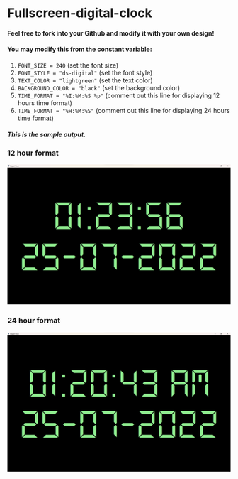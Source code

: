# Fullscreen-digital-clock

#### Feel free to fork into your Github and modify it with your own design!
#### You may modify this from the constant variable:

1. `FONT_SIZE = 240`  (set the font size)
1. `FONT_STYLE = "ds-digital"`  (set the font style)
1. `TEXT_COLOR = "lightgreen"`  (set the text color)
1. `BACKGROUND_COLOR = "black"`  (set the background color)
1. `TIME_FORMAT = "%I:%M:%S %p"`  (comment out this line for displaying 12 hours time format)
1. `TIME_FORMAT = "%H:%M:%S"`  (comment out this line for displaying 24 hours time format)


##### This is the sample output.

### 12 hour format
![12-hour-format-digial-clock-output](12-hour-format.png)

### 24 hour format
![24-hour-format-digial-clock-output](24-hour-format.png)
